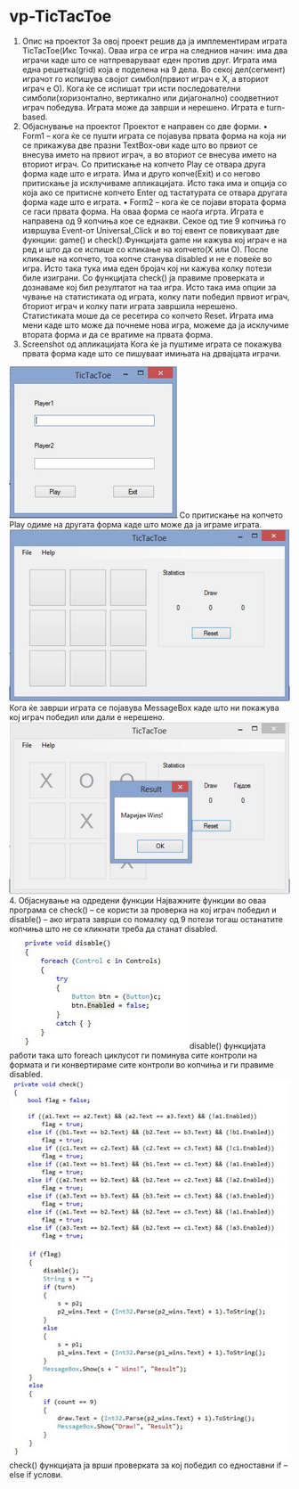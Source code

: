 # vp-TicTacToe

1.	Опис  на проектот
За овој проект решив да ја имплементирам играта TicTacToe(Икс Точка). Оваа игра се игра на следниов начин: има два играчи каде што се натпреваруваат еден против друг. Играта има една решетка(grid) која е поделена на 9 дела. Во секој дел(сегмент) играчот го испишува својот симбол(првиот играч е X, а вториот играч е О). Кога ќе се испишат три исти последователни симболи(хоризонтално, вертикално или дијагонално) соодветниот играч победува. Играта може да заврши и нерешено. Играта е turn-based.
2.	Објаснување на проектот
Проектот е направен со две форми.
•	Form1 – кога ќе се пушти играта се појавува првата форма на која ни се прикажува две празни TextBox-ови каде што во првиот се внесува името на првиот играч, а во вториот се внесува името на вториот играч. Со притискање на копчето Play се отвара друга форма каде што е играта. Има и друго копче(Exit) и со негово притискање ја исклучиваме апликацијата. Исто така има и опција со која ако се притисне копчето Enter од тастатурата се отвара другата форма каде што е играта.
•	Form2 – кога ќе се појави втората форма се гаси првата форма. На оваа форма се наоѓа игрта. Играта е направена од 9 копчиња кое се еднакви. Секое од тие 9 копчиња го извршува Event-от Universal_Click и во тој евент се повикуваат две фукнции: game() и check().Функцијата game ни кажува кој играч е на ред и што да се испише со кликање на копчето(Х или О). После кликање на копчето, тоа копче станува disabled и не е повеќе во игра. Исто така тука има еден бројач кој ни кажува колку потези биле изиграни. Со функцијата check() ја правиме проверката и дознаваме кој бил резултатот на таа игра. Исто така има опции за чување на статистиката од играта, колку пати победил првиот играч, бториот играч и колку пати играта завршила нерешено. Статистиката моше да се ресетира со копчето Reset. Играта има мени каде што може да почнеме нова игра, можеме да ја исклучиме втората форма и да се вратиме на првата форма.
3.	Screenshot од  апликацијата
Кога ќе ја пуштиме играта се покажува првата форма каде што се пишуваат имињата на дрвајцата играчи.
<img src="./screenshots/p1.jpg" />
Со притискање на копчето Play одиме на другата форма каде што може да ја играме играта.
<img src="./screenshots/p2.jpg" />
Кога ќе заврши играта се појавува MessageBox каде што ни покажува кој играч победил или дали е нерешено.
<img src="./screenshots/p3.jpg" />
4.	Објаснување на одредени функции
Најважните функции во оваа програма се check() – се користи за проверка на кој играч победил и disable() – ако играта заврши со помалку од 9 потези тогаш останатите копчиња што не се кликнати треба да станат disabled.
<img src="./screenshots/p4.jpg" />
disable() функцијата работи така што foreach циклусот ги поминува сите контроли на формата и ги конвертираме сите контроли во копчиња и ги правиме disabled.
<img src="./screenshots/p5.jpg" />
<img src="./screenshots/p6.jpg" />
check() функцијата ја врши проверката за кој победил со едноставни if – else if услови.
